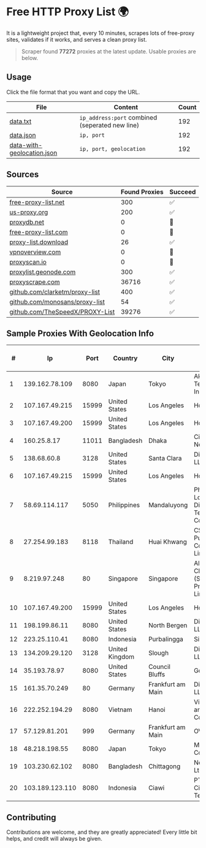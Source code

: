 
# Free HTTP Proxy List 🌍

It is a lightweight project that, every 10 minutes, scrapes lots of free-proxy sites, validates if it works, and serves a clean proxy list.


> Scraper found **77272** proxies at the latest update. Usable proxies are below.

## Usage

Click the file format that you want and copy the URL.


|File|Content|Count|
|----|-------|-----|
|[data.txt](https://raw.githubusercontent.com/themiralay/Proxy-List-World/master/data.txt)|`ip_address:port` combined (seperated new line)|192|
|[data.json](https://raw.githubusercontent.com/themiralay/Proxy-List-World/master/data.json)|`ip, port`|192|
|[data-with-geolocation.json](https://raw.githubusercontent.com/themiralay/Proxy-List-World/master/data-with-geolocation.json)|`ip, port, geolocation`|192|

## Sources

|Source|Found Proxies|Succeed|
|------|-------------|-------|
|[free-proxy-list.net](https://free-proxy-list.net)|300|✅|
|[us-proxy.org](https://www.us-proxy.org)|200|✅|
|[proxydb.net](http://proxydb.net)|0|🚫|
|[free-proxy-list.com](https://free-proxy-list.com/?page=&port=&type%5B%5D=http&type%5B%5D=https&up_time=0&search=Search)|0|🚫|
|[proxy-list.download](https://www.proxy-list.download/HTTP)|26|✅|
|[vpnoverview.com](https://vpnoverview.com/privacy/anonymous-browsing/free-proxy-servers)|0|🚫|
|[proxyscan.io](https://www.proxyscan.io)|0|🚫|
|[proxylist.geonode.com](https://proxylist.geonode.com/api/proxy-list?limit=300&page=1&sort_by=lastChecked&sort_type=desc&protocols=http,https)|300|✅|
|[proxyscrape.com](https://api.proxyscrape.com/v2/?request=displayproxies&protocol=http&timeout=10000&country=all&ssl=all&anonymity=all)|36716|✅|
|[github.com/clarketm/proxy-list](https://raw.githubusercontent.com/clarketm/proxy-list/master/proxy-list-raw.txt)|400|✅|
|[github.com/monosans/proxy-list](https://raw.githubusercontent.com/monosans/proxy-list/main/proxies/http.txt)|54|✅|
|[github.com/TheSpeedX/PROXY-List](https://raw.githubusercontent.com/TheSpeedX/PROXY-List/master/http.txt)|39276|✅|


## Sample Proxies With Geolocation Info

|#|Ip|Port|Country|City|Internet Service Provider|
|-|--|----|-------|----|-------------------------|
|1|139.162.78.109|8080|Japan|Tokyo|Akamai Technologies, Inc.|
|2|107.167.49.215|15999|United States|Los Angeles|HostPapa|
|3|107.167.49.200|15999|United States|Los Angeles|HostPapa|
|4|160.25.8.17|11011|Bangladesh|Dhaka|Circle Network|
|5|138.68.60.8|3128|United States|Santa Clara|DigitalOcean, LLC|
|6|107.167.49.215|15999|United States|Los Angeles|HostPapa|
|7|58.69.114.117|5050|Philippines|Mandaluyong|Philippine Long Distance Telephone Co.|
|8|27.254.99.183|8118|Thailand|Huai Khwang|CS Loxinfo Public Company Limited|
|9|8.219.97.248|80|Singapore|Singapore|Alibaba Cloud (Singapore) Private Limited|
|10|107.167.49.200|15999|United States|Los Angeles|HostPapa|
|11|198.199.86.11|8080|United States|North Bergen|DigitalOcean, LLC|
|12|223.25.110.41|8080|Indonesia|Purbalingga|SinergiNet|
|13|134.209.29.120|3128|United Kingdom|Slough|DigitalOcean, LLC|
|14|35.193.78.97|8080|United States|Council Bluffs|Google LLC|
|15|161.35.70.249|80|Germany|Frankfurt am Main|DigitalOcean, LLC|
|16|222.252.194.29|8080|Vietnam|Hanoi|VietNam Post and Telecom Corporation|
|17|57.129.81.201|999|Germany|Frankfurt am Main|OVH SAS|
|18|48.218.198.55|8080|Japan|Tokyo|Microsoft Corporation|
|19|103.230.62.102|8080|Bangladesh|Chittagong|Next Online Ltd|
|20|103.189.123.110|8080|Indonesia|Ciawi|PT Ikhlas Cipta Teknologi|



## Contributing

Contributions are welcome, and they are greatly appreciated! Every
little bit helps, and credit will always be given.

